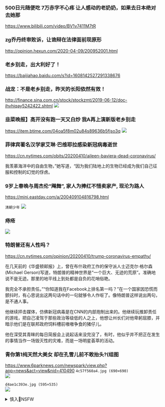 ### 500日元随便吃 7万赤字不心疼 让人感动的老奶奶，如果去日本绝对去她那
https://www.bilibili.com/video/BV1v7411M7tR

### zg乔丹终审败诉，让诡辩在法律面前现原形
http://opinion.hexun.com/2020-04-09/200952001.html

### 老乡别走，出大利好了！
https://baijiahao.baidu.com/s?id=1608142527291338676

### 战龙：不是老乡别走，昨天的长阳依然有效！
http://finance.sina.com.cn/stock/stockzmt/2019-06-12/doc-ihvhiqay5242422.shtml
![](http://n.sinaimg.cn/spider20190612/287/w695h392/20190612/1745-hyeztyt2888897.jpg)

### 韭菜晚报】高开没有跑一天又白炒 我A再上演新版老乡别走
https://item.btime.com/04oa5f8m02u84s89636b5fjso3q
![](https://p4.ssl.cdn.btime.com/t01e2643b3cee4e36f7.jpg)

### 菲律宾著名汉学家艾琳·巴维耶拉感染新冠病毒逝世
https://cn.nytimes.com/obits/20200410/aileen-baviera-dead-coronavirus/

我羡慕海洋中的自由生物，”她写道，“因为我们陆地上的生物已经成为我们自己征服和控制的幻觉的俘虏。

### 9岁上春晚与周杰伦“飚舞”, 家人为捧红不惜卖家产, 现沦为路人
https://mini.eastday.com/a/200409104816798.html

`清朝少年`
![](https://03imgmini.eastday.com/mobile/20200409/20200409104816_34766c588cfdec23ce752a139e9edec0_1.jpeg)

### 痔疮
![](https://s3m3.nzwgs.com/galileo/747928-b2438ee43b666a00b7f0b7a062ae2653.gif)

### 特朗普还有人性吗？
https://cn.nytimes.com/opinion/20200410/trump-coronavirus-empathy/

在几天前的《华盛顿邮报》上，曾在布什政府工作的保守派人士迈克尔·格尔森(Michael Gerson)写道，特朗普的精神世界是“一个巨大、无迹的荒原”。准确地说不是无迹。那里的地平线上到处都是自负的花哨俗艳。

我完全不承担责任。”“你知道我在Facebook上排名第一吗？”在一个国家因恐慌而颤抖时，有心思说出这两句话中的一句就够令人作呕了。像特朗普这样说出两句，是不通人事。

他继续抨击媒体，仿佛新冠病毒是在CNN的内部炮制出来的。他继续玩推卸责任的游戏，把自己凌驾于那些政治等级低的人之上，他想让州长们对他卑躬屈膝，并暗示他们是在联邦政府饲料槽前嗷嗷争食的猪仔儿。

他在深受其青睐的每日简报会上说起话来没完没了，有时，他似乎并不把正在发生的事情当作一场毁灭性的灾难，而是一场明星荟萃的活动。

### 青你第1纯天然大美女 却在孔雪儿前不敢抬头?(组图
https://www.6parknews.com/newspark/view.php?app=news&act=view&nid=410490
`4c57f560a4.jpg (690×690)`<br>
![](https://web.popo8.com/202004/10/10/4c57f560a4.jpg)

`d4ae1c393e.jpg (595×535)`<br>
![](https://web.popo8.com/202004/10/16/d4ae1c393e.jpg)

<details><summary>慎入🔞NSFW</summary>

Not Safe For Work
![](https://upload.wikimedia.org/wikipedia/commons/thumb/d/d3/Biohazard_Symbol_Specification.png/210px-Biohazard_Symbol_Specification.png)

<details><summary><b>风险自理Use At Your Own Risk🈲</summary>

### 长平观察：死在谎言g和g，你连数字都不是
https://www.dw.com/zh/长平观察死在谎言g和g你连数字都不是/a-53061361

大跃j期间有多少人被饿死？文g十年有多少人被斗死？六sts中有多少人死于机枪和坦克？汶c地震中有多少孩子死于豆腐渣校舍？

人们被一再告知说，不要纠缠于历史，那些事情已经永远地过去了。可惜并非如此，它们一直在现实中重复。

理解他人的痛苦需要同理心。心理学家认为，同理心的缺失并不仅仅因为个人道德水平低下，更是源自shq力结构的问题。在很多zg人眼里，德国人对难民的同情虚伪透顶；
　　欧美当务之急是不惜一切代价把感染者和他的家人和朋友隔离起来，严防死守，而不是给蒙受损失者发钱，给困难家庭提供免费午餐。这些zg人这样思考，这并不是因为他们人种不同，而是他们所处的社会环境有差异。

同理心的获得也并不像zg媒体上所宣扬的那样，仅仅是一种个人道德的激情。人们认同他人的苦难时，就希望帮助他们结束悲惨的处境。于是，他们就会进入zz领域，呼吁zf改善政策。这是专zzq最不想看到的情况。因此，它会以各种办法打压同理心。

当四周随时可能出现危险的时候，人们自顾不暇，同理心自然就会减弱。一个bj人可能不仅对维we人被关押全无感觉，而且还会认为这是必要的措施。

### xjp对全球会追责似有清醒认识
http://www.rfi.fr/cn/zg/20200410-xjp对全球会追责似有清醒认识

章立f对z由亚洲表示，“现在很多人在这么说，120年前是庚子年，来了八g联军，现在有可能是八十g联军，或者更多，因为武h肺炎给全球的zz和经济造成了灾难，对zg的问责，从国际角度来说可能难以避免，不仅x方gj，一些原来和zg关系相对较好的gj，现在也逐渐变脸。
</details>
</details>
